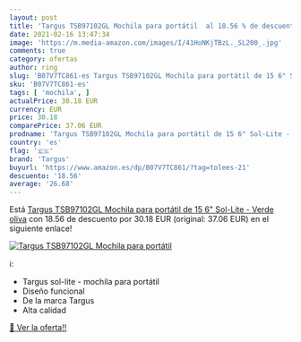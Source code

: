 ```yaml
---
layout: post
title: 'Targus TSB97102GL Mochila para portátil  al 18.56 % de descuento'
date: 2021-02-16 13:47:34
image: 'https://m.media-amazon.com/images/I/41HoNKjTBzL._SL200_.jpg'
comments: true
category: ofertas
author: ring
slug: 'B07V7TC861-es Targus TSB97102GL Mochila para portátil de 15 6" Sol-Lite...'
sku: 'B07V7TC861-es'
tags: [ 'mochila', ]
actualPrice: 30.18 EUR
currency: EUR
price: 30.18
comparePrice: 37.06 EUR
prodname: 'Targus TSB97102GL Mochila para portátil de 15 6" Sol-Lite - Verde oliva'
country: 'es'
flag: '🇪🇸'
brand: 'Targus'
buyurl: 'https://www.amazon.es/dp/B07V7TC861/?tag=tolees-21'
descuento: '18.56'
average: '26.68'
---
```


Está [Targus TSB97102GL Mochila para portátil de 15 6" Sol-Lite - Verde oliva](https://www.amazon.es/dp/B07V7TC861/?tag=tolees-21) con 18.56 de descuento por 30.18 EUR (original: 37.06 EUR) en el siguiente enlace!

[![Targus TSB97102GL Mochila para portátil ](https://m.media-amazon.com/images/I/41HoNKjTBzL._SL200_.jpg)](https://www.amazon.es/dp/B07V7TC861/?tag=tolees-21)

ℹ️:

- Targus sol-lite - mochila para portátil
- Diseño funcional
- De la marca Targus
- Alta calidad

[🛒 Ver la oferta!!](https://www.amazon.es/dp/B07V7TC861/?tag=tolees-21)
